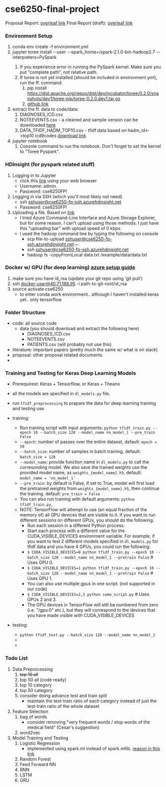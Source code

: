 # cse6250-final-project

Proposal Report: [overleaf link](https://www.overleaf.com/8371794wnkynjkydwsn#/31606257/)
Final Report (draft): [overleaf link](https://www.overleaf.com/8371794wnkynjkydwsn#/31606347/)

### Environment Setup
1. conda env create -f environment.yml
1. jupyter toree install --user --spark_home=<complete path>/spark-2.1.0-bin-hadoop2.7 --interpreters=PySpark
    1. If you experience error in running the PySpark kernel. Make sure you put "complete path", not relative path.
    1. If toree is not yet installed (should be included in environment.yml), run the ff. command:
        1. pip install https://dist.apache.org/repos/dist/dev/incubator/toree/0.2.0/snapshots/dev1/toree-pip/toree-0.2.0.dev1.tar.gz
        1. [github link](https://github.com/apache/incubator-toree)
1. extract the ff. data to code/data:
    1. DIAGNOSES_ICD.csv
    1. NOTEEVENTS.csv - a cleaned and sample version can be downloaded [here](https://drive.google.com/open?id=0B7IQxoKP3KPGWmFiUGlNTTBuWXM)
    1. DATA_TFIDF_HADM_TOP10.csv - tfidf data based on hadm_id<->top10 icd9codes [download link](https://drive.google.com/open?id=0B7IQxoKP3KPGWmFiUGlNTTBuWXM)
1. jupyter notebook
    1. Console command to run the notebook. Don't forget to set the kernel to "Toree Pyspark".

### HDInsight (for pyspark related stuff)
1. Logging in to Jupyter
    * click this [link](https://cse6250-fp.azurehdinsight.net/jupyter/tree) using your web browser
    * Username: admin
    * Password: cse6250FP!
1. Logging in via SSH (which you'll most likely not need)
    * ssh sshuser@cse6250-fp-ssh.azurehdinsight.net
    * Password: cse6250FP!
1. Uploading a file. Based on [link](https://docs.microsoft.com/en-us/azure/hdinsight/hdinsight-upload-data#commandline) 
    * I tried Azure Command-Line Interface and Azure Storage Explorer, but for some reason, I can't upload using those methods. I just have this "uploading bar" with upload speed of 0 kbps.
    * I used the hadoop command line by typing the following on console
        * scp file-to-upload sshuser@cse6250-fp-ssh.azurehdinsight.net:~
        * ssh sshuser@cse6250-fp-ssh.azurehdinsight.net
        * hadoop fs -copyFromLocal data.txt /example/data/data.txt

### Docker w/ GPU (for deep learning) [azure setup guide](https://github.com/NVIDIA/nvidia-docker/wiki/Deploy-on-Azure)
1. make sure you have id_rsa (update your git repo using 'git pull')
1. ssh docker-user@40.71.188.95 -i path-to-git-root/id_rsa
1. source activate cse6250
    * to enter conda work environment.. although I haven't installed keras yet.. only tensorflow

### Folder Structure
* code: all source code
    * data (you should download and extract the following here)
        * DIAGNOSES_ICD.csv
        * NOTEEVENTS.csv
        * PATIENTS.csv (will probably not use this)
* literature: important papers (pretty much the same w/ what is on slack)
* proposal: other proposal related documents
* 

### Training and Testing for Keras Deep Learning Models
* Prerequirest: Keras + Tensorflow, or Keras + Theano
* all the models are specified in `dl_models.py` file. 
* run `tfidf_preprocessing` to prapare the data for deep learning training and testing use. 
* training:
    * Run training script with input arguments: `python tfidf_train.py --epoch 10 --batch_size 128 --model_name nn_model_1 --pre_train False`
    * `--epoch`: number of passes over the entire dataset, default: `epoch = 50`
    * `--batch_size`: number of samples in batch training, default: `batch_size = 128`
    * `--model_name`: provide function name in `dl_models.py` to call the corresonding model. We also save the trained weights use the provided model name, as `weights_{model_name}.h5`, default: `model_name = 'nn_model_1'`
    * `--pre_train`: by default is False, if set to True, model will first load the pretrained weights from `weights_{model_name}.h5`, then continue the training. default: `pre_train = False`
    *  You can also run training with default arguments: `pythno tfidf_train.py`, 
    *  NOTE: TensorFlow will attempt to use (an equal fraction of the memory of) all GPU devices that are visible to it. If you want to run different sessions on different GPUs, you should do the following.
        *   Run each session in a different Python process.
        *   Start each process with a different value for the CUDA_VISIBLE_DEVICES environment variable. For example, if you want to test 2 different models specified in `dl_models.py` for tfidf data and you have 4 GPUs, you could run the following:
        *   `$ CUDA_VISIBLE_DEVICES=0 python tfidf_train.py --epoch 10 --batch_size 128 --model_name nn_model_1 --pretrain False` # Uses GPU 0.
        *   `$ CUDA_VISIBLE_DEVICES=1 python tfidf_train.py --epoch 10 --batch_size 128 --model_name nn_model_1 --pretrain False` # Uses GPU 1.
        *   You can also use multiple gpus in one script. (not supported in our code)
        *   `$ CUDA_VISIBLE_DEVICES=2,3 python some_script.py`  # Uses GPUs 2 and 3.
        *   The GPU devices in TensorFlow will still be numbered from zero (i.e. "/gpu:0" etc.), but they will correspond to the devices that you have made visible with CUDA_VISIBLE_DEVICES

* testing:
    * `python tfidf_test.py --batch_size 128 --model_name nn_model_1`   
    * 
    * 

### Todo List
1. Data Preprocessing
    1. ~~top 10 all~~ 
    1. top 50 all (code ready)
    1. top 10 category
    1. top 50 category
    1. consider doing advance test and train split
        * maintain the test-train ratio of each category instead of just the test-train ratio of the whole dataset
1. Feature Selection
    1. bag of words
        * consider removing "very frequent words / stop words of the medical field" (Cesar's suggestion) 
    1. word2vec
1. Model Training and Testing
    1. Logistic Regression
        * implemented using spark.ml instead of spark.mllib. [reason in this link](http://stackoverflow.com/questions/30231840/difference-between-org-apache-spark-ml-classification-and-org-apache-spark-mllib)
    1. Random Forest
    1. Feed Forward NN
    1. RNN
    1. LSTM
    1. GRU
